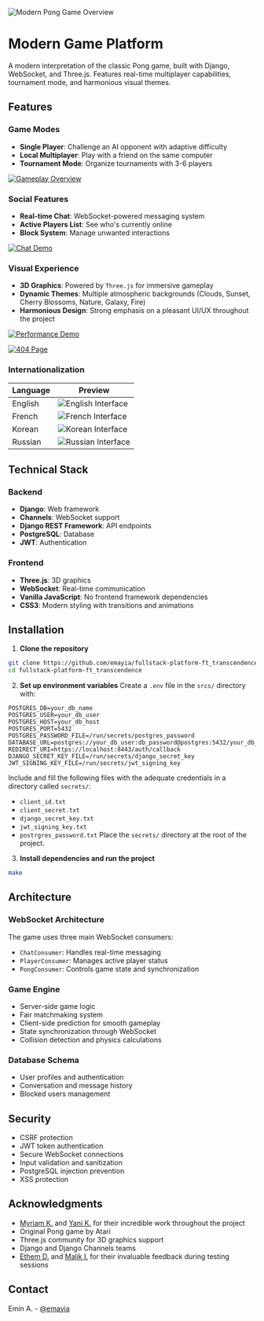 ![Modern Pong Game Overview](assets/00-overview.gif)

# Modern Game Platform

A modern interpretation of the classic Pong game, built with Django, WebSocket, and Three.js. Features real-time multiplayer capabilities, tournament mode, and harmonious visual themes.

## Features

### Game Modes
- **Single Player**: Challenge an AI opponent with adaptive difficulty
- **Local Multiplayer**: Play with a friend on the same computer
- **Tournament Mode**: Organize tournaments with 3-6 players

[![Gameplay Overview](assets/thumbnails/gameplay-thumbnail.jpg)](https://vimeo.com/1053083679/2756e3108c)

### Social Features
- **Real-time Chat**: WebSocket-powered messaging system
- **Active Players List**: See who's currently online
- **Block System**: Manage unwanted interactions

[![Chat Demo](assets/thumbnails/chat-thumbnail.jpg)](https://vimeo.com/1053085529/179c2ae529)

### Visual Experience
- **3D Graphics**: Powered by `Three.js` for immersive gameplay
- **Dynamic Themes**: Multiple atmospheric backgrounds (Clouds, Sunset, Cherry Blossoms, Nature, Galaxy, Fire)
- **Harmonious Design**: Strong emphasis on a pleasant UI/UX throughout the project

[![Performance Demo](assets/thumbnails/perfs-thumbnail.jpg)](https://vimeo.com/1053086347/553114ca4d)

[![404 Page](assets/thumbnails/404-thumbnail.jpg)](https://vimeo.com/1053087748/f5d6108dfd)

### Internationalization

| Language | Preview |
|----------|---------|
| English | ![English Interface](assets/01-lang-en.jpg) |
| French | ![French Interface](assets/01-lang-fr.jpg) |
| Korean | ![Korean Interface](assets/01-lang-kr.jpg) |
| Russian | ![Russian Interface](assets/01-lang-ru.jpg) |

## Technical Stack

### Backend
- **Django**: Web framework
- **Channels**: WebSocket support
- **Django REST Framework**: API endpoints
- **PostgreSQL**: Database
- **JWT**: Authentication

### Frontend
- **Three.js**: 3D graphics
- **WebSocket**: Real-time communication
- **Vanilla JavaScript**: No frontend framework dependencies
- **CSS3**: Modern styling with transitions and animations

## Installation

1. **Clone the repository**
```bash
git clone https://github.com/emayia/fullstack-platform-ft_transcendence.git
cd fullstack-platform-ft_transcendence
```

2. **Set up environment variables**
Create a `.env` file in the `srcs/` directory with:
```
POSTGRES_DB=your_db_name
POSTGRES_USER=your_db_user
POSTGRES_HOST=your_db_host
POSTGRES_PORT=5432
POSTGRES_PASSWORD_FILE=/run/secrets/postgres_password
DATABASE_URL=postgres://your_db_user:db_password@postgres:5432/your_db_name
REDIRECT_URI=https://localhost:8443/auth/callback
DJANGO_SECRET_KEY_FILE=/run/secrets/django_secret_key
JWT_SIGNING_KEY_FILE=/run/secrets/jwt_signing_key
```

Include and fill the following files with the adequate credentials in a directory called `secrets/`:
- `client_id.txt`
- `client_secret.txt`
- `django_secret_key.txt`
- `jwt_signing_key.txt`
- `postrgres_password.txt`
Place the `secrets/` directory at the root of the project.

3. **Install dependencies and run the project**
```bash
make
```

## Architecture

### WebSocket Architecture
The game uses three main WebSocket consumers:
- `ChatConsumer`: Handles real-time messaging
- `PlayerConsumer`: Manages active player status
- `PongConsumer`: Controls game state and synchronization

### Game Engine
- Server-side game logic
- Fair matchmaking system
- Client-side prediction for smooth gameplay
- State synchronization through WebSocket
- Collision detection and physics calculations

### Database Schema
- User profiles and authentication
- Conversation and message history
- Blocked users management

## Security

- CSRF protection
- JWT token authentication
- Secure WebSocket connections
- Input validation and sanitization
- PostgreSQL injection prevention
- XSS protection

## Acknowledgments

- [Myriam K.](https://github.com/mkerkeni42) and [Yani K.](https://github.com/ykifadji) for their incredible work throughout the project
- Original Pong game by Atari
- Three.js community for 3D graphics support
- Django and Django Channels teams
- [Ethem D.](https://github.com/edalmis) and [Malik I.](https://github.com/ma1iik) for their invaluable feedback during testing sessions

## Contact

Emin A. - [@emayia](https://github.com/emayia)
